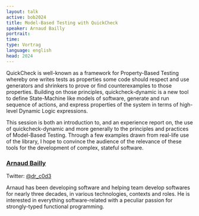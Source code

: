 ```yaml
---
layout: talk
active: bob2024
title: Model-Based Testing with QuickCheck
speaker: Arnaud Bailly
portrait: 
time:
type: Vortrag
language: english
head: 2024
---
```


QuickCheck is well-known as a framework for Property-Based Testing
whereby one writes tests as properties some code should respect and
use generators and shrinkers to prove or find counterexamples to those
properties. Building on those principles, quickcheck-dynamic is a new
tool to define State-Machine like models of software, generate and run
sequence of actions, and express properties of the system in terms of
high-level Dynamic Logic expressions.

This session is both an introduction to, and an experience report on,
the use of quickcheck-dynamic and more generally to the principles and
practices of Model-Based Testing. Through a few examples drawn from
real-life use of the library, I hope to convince the audience of the
relevance of these tools for the development of complex, stateful
software.


### [Arnaud Bailly](http://drcode.io/)

Twitter: [@dr_c0d3](https://twitter.com/dr_c0d3)

Arnaud has been developing software and helping team develop softwares
for nearly three decades, in various technologies, contexts and roles.
He is interested in everything software-related with a peculiar
passion for strongly-typed functional programming.
